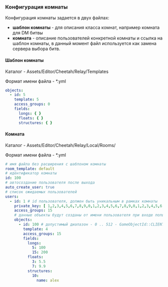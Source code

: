 ### Конфигурация комнаты

Конфигурация комнаты задается в двух файлах:

- **шаблон комнаты** - для описания класса комнат, например комната для DM битвы
- **комната** - описание пользователей конкретной комнаты и ссылка на шаблон комнаты, в данный момент
  файл используется как замена сервера выбора битв.


#### Шаблон комнаты
Каталог - Assets/Editor/Cheetah/Relay/Templates

Формат имени файла - \*.yml

``` yaml
objects:
  - id: 5
    template: 5
    access_groups: 0
    fields:
      longs: { }
      floats: { }
      structures: { }
```

#### Комната
Каталог - Assets/Editor/Cheetah/Relay/Local/Rooms/

Формат имени файла - \*.yml

``` yaml
# имя файла без расширения с шаблоном комнаты
room_template: default
# идентификатор комнаты
id: 100
# автосоздание пользователя после выхода
auto_create_user: true
# список ожидаемых пользователей
users:
  - id: 1 # id пользователя, должен быть уникальным в рамках комнаты
    private_key: [ 1,2,3,4,5,6,7,8,9,0,1,2,3,4,5,6,7,8,9,0,1,2,3,4,5,6,7,8,9,0,1,2 ]
    access_groups: 15
    # данные объекты будут созданы от имени пользователя при входе пользователя в комнату
    objects:
      - id: 100 # допустимый диапазон - 0 .. 512 - GameObjectId::CLIENT_OBJECT_ID_OFFSET
        template: 4
        access_groups: 15
        fields:
          longs:
            5: 100
            15: 200
          floats:
            3: 5.5
            7: 9.9
          structures:
            10:
              name: alex
```